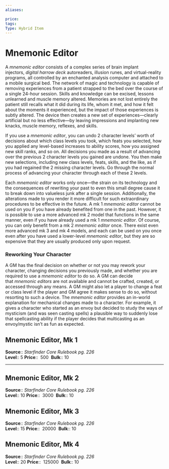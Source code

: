 ```yaml
---
aliases: 

price:  
tags: 
Type: Hybrid Item
---
```


# Mnemonic Editor

A _mnemonic editor_ consists of a complex series of brain implant injectors, _digital harrow deck_ autoreaders, illusion runes, and virtual-reality programs, all controlled by an enchanted analysis computer and attached to a mobile surgical bed. The network of magic and technology is capable of removing experiences from a patient strapped to the bed over the course of a single 24-hour session. Skills and knowledge can be excised, lessons unlearned and muscle memory altered. Memories are not lost entirely the patient still recalls what it did during its life, whom it met, and how it felt about the moments it experienced, but the impact of those experiences is subtly altered. The device then creates a new set of experiences—clearly artificial but no less effective—by leaving impressions and implanting new knacks, muscle memory, reflexes, and skills.  
  
If you use a _mnemonic editor_, you can undo 2 character levels’ worth of decisions about which class levels you took, which feats you selected, how you applied any level-based increases to ability scores, how you assigned new skill ranks, and so on. All decisions you made as a result of advancing over the previous 2 character levels you gained are undone. You then make new selections, including new class levels, feats, skills, and the like, as if you had regained the 2 missing character levels. Go through the normal process of advancing your character through each of these 2 levels.  
  
Each _mnemonic editor_ works only once—the strain on its technology and the consequences of rewriting your past to even this small degree cause it to break down into valueless junk after a single session. Additionally, the alterations made to you render it more difficult for such extraordinary procedures to be effective in the future. A mk 1 _mnemonic editor_ cannot be used on you if you have already benefited from one in the past. However, it is possible to use a more advanced mk 2 model that functions in the same manner, even if you have already used a mk 1 _mnemonic editor_. Of course, you can only benefit from a mk 2 _mnemonic editor_ once. There exist even more advanced mk 3 and mk 4 models, and each can be used on you once even after you have used a lower-level _mnemonic editor_, but they are so expensive that they are usually produced only upon request.

### Reworking Your Character

A GM has the final decision on whether or not you may rework your character, changing decisions you previously made, and whether you are required to use a _mnemonic editor_ to do so. A GM can decide that _mnemonic editors_ are not available and cannot be crafted, created, or accessed through any means. A GM might also let a player to change a feat or class level if the player and GM agree it makes sense to do so, without resorting to such a device. The _mnemonic editor_ provides an in-world explanation for mechanical changes made to a character. For example, it gives a character who started as an envoy but decided to study the ways of mysticism (and was seen casting spells) a plausible way to suddenly lose that spellcasting ability if the player decides that multicasting as an envoy/mystic isn’t as fun as expected.  

## Mnemonic Editor, Mk 1

**Source**:: _Starfinder Core Rulebook pg. 226_  
**Level**:: 5
**Price**::  500 
**Bulk**:: 10

---

## Mnemonic Editor, Mk 2

**Source**:: _Starfinder Core Rulebook pg. 226_  
**Level**:: 10
**Price**::  3000 
**Bulk**:: 10

## Mnemonic Editor, Mk 3

**Source**:: _Starfinder Core Rulebook pg. 226_  
**Level**:: 15
**Price**::  20000 
**Bulk**:: 10

## Mnemonic Editor, Mk 4

**Source**:: _Starfinder Core Rulebook pg. 226_  
**Level**:: 20
**Price**::  125000 
**Bulk**:: 10
